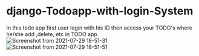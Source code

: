 # django-Todoapp-with-login-System
In this todo app first user login with his ID then access your TODO's where he/she add ,delete, etc in TODO app
![Screenshot from 2021-07-29 18-51-31](https://user-images.githubusercontent.com/85062204/127499501-108c23e5-7ba5-4227-8ab0-167d1a094ff7.png)
![Screenshot from 2021-07-29 18-51-51](https://user-images.githubusercontent.com/85062204/127499519-571256e0-5d90-474b-9864-fc185d25e29e.png)

